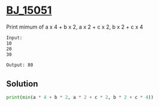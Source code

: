 # [BJ_15051](https://acmicpc.net/problem/15051)

Print mimum of a x 4 + b x 2, a x 2 + c x 2, b x 2 + c x 4

```txt
Input:
10
20
30

Output: 80
```

## Solution

```py
print(min(a * 4 + b * 2, a * 2 + c * 2, b * 2 + c * 4))
```
